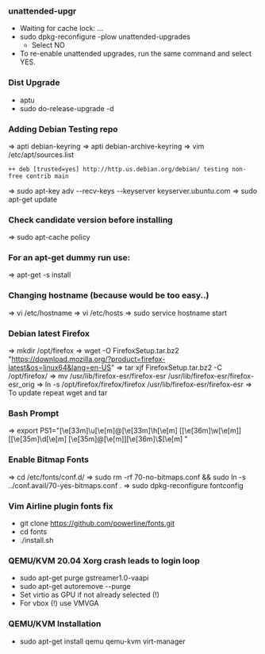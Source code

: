 ### unattended-upgr
- Waiting for cache lock: ...
- sudo dpkg-reconfigure -plow unattended-upgrades
    - Select NO
- To re-enable unattended upgrades, run the same command and select YES.

### Dist Upgrade
- aptu
- sudo do-release-upgrade -d

### Adding Debian Testing repo
=> apti debian-keyring
=> apti debian-archive-keyring
=> vim /etc/apt/sources.list
```
++ deb [trusted=yes] http://http.us.debian.org/debian/ testing non-free contrib main
```
=> sudo apt-key adv --recv-keys --keyserver keyserver.ubuntu.com <key>
=> sudo apt-get update

### Check <package> candidate version before installing
=> sudo apt-cache policy <package>

### For an apt-get dummy run use:
=> apt-get -s install <packagex>

### Changing hostname (because <sudo hostname newname> would be too easy..)
=> vi /etc/hostname
=> vi /etc/hosts
=> sudo service hostname start

### Debian latest Firefox

=> mkdir /opt/firefox
=> wget -O FirefoxSetup.tar.bz2   "https://download.mozilla.org/?product=firefox-latest&os=linux64&lang=en-US"
=> tar xjf FirefoxSetup.tar.bz2 -C /opt/firefox/
=> mv /usr/lib/firefox-esr/firefox-esr /usr/lib/firefox-esr/firefox-esr_orig
=> ln -s /opt/firefox/firefox/firefox /usr/lib/firefox-esr/firefox-esr
=> To update repeat wget and tar

### Bash Prompt
=> export PS1="\[\e[33m\]\u\[\e[m\]@\[\e[33m\]\h\[\e[m\] [\[\e[36m\]\w\[\e[m\]] [\[\e[35m\]\d\[\e[m\] \[\e[35m\]\@\[\e[m\]]\[\e[36m\]\\$\[\e[m\] "

### Enable Bitmap Fonts
=> cd /etc/fonts/conf.d/
=> sudo rm -rf 70-no-bitmaps.conf && sudo ln -s ../conf.avail/70-yes-bitmaps.conf .
=> sudo dpkg-reconfigure fontconfig

### Vim Airline plugin fonts fix
- git clone https://github.com/powerline/fonts.git
- cd fonts
- ./install.sh

### QEMU/KVM 20.04 Xorg crash leads to login loop
- sudo apt-get purge gstreamer1.0-vaapi
- sudo apt-get autoremove --purge
- Set virtio as GPU if not already selected (!)
- For vbox (!) use VMVGA

### QEMU/KVM Installation
- sudo apt-get install qemu qemu-kvm virt-manager
